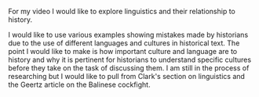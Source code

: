 <p>For my video I would like to explore linguistics and their relationship to history.</p>
I would like to use various examples showing mistakes made by historians due to the use of different languages and 
cultures in historical text. The point I would like to make is how important culture and language are to history 
and why it is pertinent for historians to understand specific cultures before they take on the task of discussing them.
I am still in the process of researching but I would like to pull from Clark's section on linguistics and the Geertz article
on the Balinese cockfight. 


